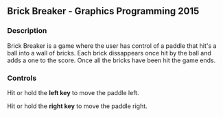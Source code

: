 ## Brick Breaker - Graphics Programming 2015
### Description
Brick Breaker is a game where the user has control of a paddle that hit's a ball into a wall of bricks.
Each brick dissappears once hit by the ball and adds a one to the score. Once all the bricks have been hit the game ends.

### Controls
Hit or hold the **left key** to move the paddle left.

Hit or hold the **right key** to move the paddle right.



